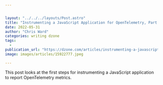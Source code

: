 ```yaml
---


layout: "../../../layouts/Post.astro"
title: "Instrumenting a JavaScript Application for OpenTelemetry, Part 1- Setup"
date: 2022-05-31
author: "Chris Ward"
categories: writing dzone
tags: 
  - 
publication_url: "https://dzone.com/articles/instrumenting-a-javascript-application-for-opentel"
image: images/articles/15922777.jpeg

---
```

This post looks at the first steps for instrumenting a JavaScript application to report OpenTelemetry metrics.

